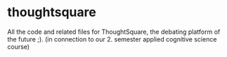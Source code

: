 # thoughtsquare
All the code and related files for ThoughtSquare, the debating platform of the future ;). (in connection to our 2. semester applied cognitive science course)
